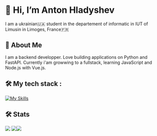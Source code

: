 # 👋 Hi, I’m Anton Hladyshev

I am a ukrainian🇺🇦 student  in the departement of informatic in IUT of Limusin in Limoges, France🇫🇷

## 🚀 About Me
I am a backend developper. Love building applications on Python and FastAPI. Currently i'am growwing to a fullstack, learning JavaScript and Node.js with Vue.js.

## **🛠 My tech stack :**
[![My Skills](https://skillicons.dev/icons?i=python,js,ts,html,css,fastapi,selenium,anaconda,nodejs,vue,git,github,postrges,mysql,mssql,notion,bash,docker)](https://skillicons.dev)


## 🛠 Stats 

![](http://github-profile-summary-cards.vercel.app/api/cards/repos-per-language?username=Anton-Hladyshev&theme=2077) ![](http://github-profile-summary-cards.vercel.app/api/cards/stats?username=Anton-Hladyshev&theme=2077)![](http://github-profile-summary-cards.vercel.app/api/cards/profile-details?username=Anton-Hladyshev&theme=2077)
